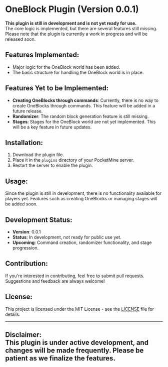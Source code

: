 # OneBlock Plugin (Version 0.0.1)

**This plugin is still in development and is not yet ready for use.**  
The core logic is implemented, but there are several features still missing. Please note that the plugin is currently a work in progress and will be released soon.

## Features Implemented:
- Major logic for the OneBlock world has been added.
- The basic structure for handling the OneBlock world is in place.

## Features Yet to be Implemented:
- **Creating OneBlocks through commands**: Currently, there is no way to create OneBlocks through commands. This feature will be added in a future release.
- **Randomizer**: The random block generation feature is still missing.
- **Stages**: Stages for the OneBlock world are not yet implemented. This will be a key feature in future updates.

## Installation:
1. Download the plugin file.
2. Place it in the `plugins` directory of your PocketMine server.
3. Restart the server to enable the plugin.

## Usage:
Since the plugin is still in development, there is no functionality available for players yet. Features such as creating OneBlocks or managing stages will be added soon.

## Development Status:
- **Version**: 0.0.1
- **Status**: In development, not ready for public use yet.
- **Upcoming**: Command creation, randomizer functionality, and stage progression.

## Contribution:
If you're interested in contributing, feel free to submit pull requests. Suggestions and feedback are always welcome!

## License:
This project is licensed under the MIT License - see the [LICENSE](LICENSE) file for details.

---

**Disclaimer**:  
This plugin is under active development, and changes will be made frequently. Please be patient as we finalize the features.
 - 